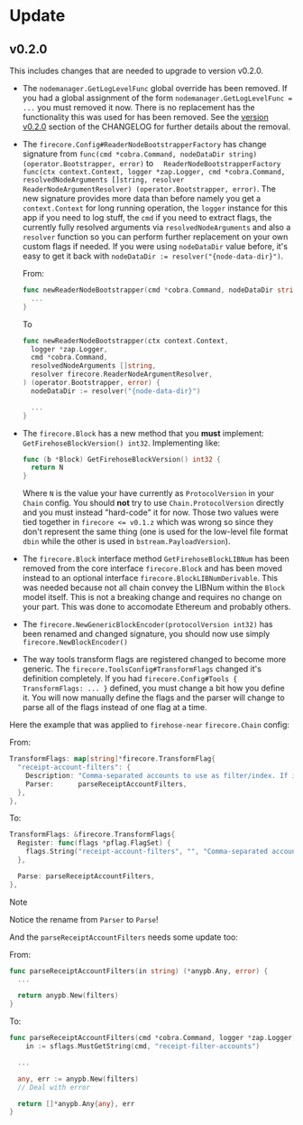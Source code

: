 # Update

## v0.2.0

This includes changes that are needed to upgrade to version v0.2.0.

- The `nodemanager.GetLogLevelFunc` global override has been removed. If you had a global assignment of the form `nodemanager.GetLogLevelFunc = ...` you must removed it now. There is no replacement has the functionality this was used for has been removed. See the [version v0.2.0](./CHANGELOG.md#v020) section of the CHANGELOG for further details about the removal.

- The `firecore.Config#ReaderNodeBootstrapperFactory` has change signature from `func(cmd *cobra.Command, nodeDataDir string) (operator.Bootstrapper, error)` to `	ReaderNodeBootstrapperFactory func(ctx context.Context, logger *zap.Logger, cmd *cobra.Command, resolvedNodeArguments []string, resolver ReaderNodeArgumentResolver) (operator.Bootstrapper, error)`. The new signature provides more data than before namely you get a `context.Context` for long running operation, the `logger` instance for this app if you need to log stuff, the `cmd` if you need to extract flags, the currently fully resolved arguments via `resolvedNodeArguments` and also a `resolver` function so you can perform further replacement on your own custom flags if needed. If you were using `nodeDataDir` value before, it's easy to get it back with `nodeDataDir := resolver("{node-data-dir}")`.

  From:

  ```go
  func newReaderNodeBootstrapper(cmd *cobra.Command, nodeDataDir string) (operator.Bootstrapper, error) {
    ...
  }
  ```

  To

  ```go
  func newReaderNodeBootstrapper(ctx context.Context,
    logger *zap.Logger,
    cmd *cobra.Command,
    resolvedNodeArguments []string,
    resolver firecore.ReaderNodeArgumentResolver,
  ) (operator.Bootstrapper, error) {
    nodeDataDir := resolver("{node-data-dir}")

    ...
  }
  ```

- The `firecore.Block` has a new method that you **must** implement: `GetFirehoseBlockVersion() int32`. Implementing like:

  ```go
  func (b *Block) GetFirehoseBlockVersion() int32 {
    return N
  }
  ```

  Where `N` is the value your have currently as `ProtocolVersion` in your `Chain` config. You should **not** try to use `Chain.ProtocolVersion` directly and you must instead "hard-code" it for now. Those two values were tied together in `firecore <= v0.1.z` which was wrong so since they don't represent the same thing (one is used for the low-level file format `dbin` while the other is used in `bstream.PayloadVersion`).

- The `firecore.Block` interface method `GetFirehoseBlockLIBNum` has been removed from the core interface `firecore.Block` and has been moved instead to an optional interface `firecore.BlockLIBNumDerivable`. This was needed because not all chain convey the LIBNum within the `Block` model itself. This is not a breaking change and requires no change on your part. This was done to accomodate Ethereum and probably others.

- The `firecore.NewGenericBlockEncoder(protocolVersion int32)` has been renamed and changed signature, you should now use simply `firecore.NewBlockEncoder()`

- The way tools transform flags are registered changed to become more generic. The `firecore.ToolsConfig#TransformFlags` changed it's definition completely. If you had `firecore.Config#Tools { TransformFlags: ... }` defined, you must change a bit how you define it. You will now manually define the flags and the parser will change to parse all of the flags instead of one flag at a time.

Here the example that was applied to `firehose-near` `firecore.Chain` config:

  From:

  ```go
  TransformFlags: map[string]*firecore.TransformFlag{
    "receipt-account-filters": {
      Description: "Comma-separated accounts to use as filter/index. If it contains a colon (:), it will be interpreted as <prefix>:<suffix> (each of which can be empty, ex: 'hello:' or ':world')",
      Parser:      parseReceiptAccountFilters,
    },
  },
  ```

  To:

  ```go
  TransformFlags: &firecore.TransformFlags{
    Register: func(flags *pflag.FlagSet) {
      flags.String("receipt-account-filters", "", "Comma-separated accounts to use as filter/index. If it contains a colon (:), it will be interpreted as <prefix>:<suffix> (each of which can be empty, ex: 'hello:' or ':world')")
    },

    Parse: parseReceiptAccountFilters,
  },
  ```

  > [!NOTE]
  > Notice the rename from `Parser` to `Parse`!

  And the `parseReceiptAccountFilters` needs some update too:

  From:

  ```go
  func parseReceiptAccountFilters(in string) (*anypb.Any, error) {
    ...

    return anypb.New(filters)
  }
  ```

  To:

  ```go
  func parseReceiptAccountFilters(cmd *cobra.Command, logger *zap.Logger) ([]*anypb.Any, error) {
	  in := sflags.MustGetString(cmd, "receipt-filter-accounts")

    ...

    any, err := anypb.New(filters)
    // Deal with error

    return []*anypb.Any{any}, err
  }
  ```